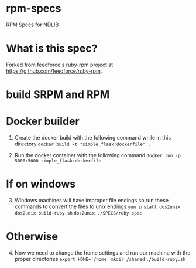 # rpm-specs
RPM Specs for NDLIB

# What is this spec?

Forked from feedforce's ruby-rpm project at https://github.com/feedforce/ruby-rpm.

# build SRPM and RPM

# Docker builder

1. Create the docker build with the following command while in this directory
`docker build -t "simple_flask:dockerfile" .`

2. Run the docker container with the following command
`docker run -p 5000:5000 simple_flask:dockerfile`

# If on windows

3. Windows machines will have improper file endings so run these commands to convert the files to unix endings
`yum install dos2unix`
`dos2unix build-ruby.sh`
`dos2unix ./SPECS/ruby.spec`

# Otherwise

4. Now we need to change the home settings and run our machine with the proper directories
`export HOME='/home'`
`mkdir /shared`
`./build-ruby.sh`
